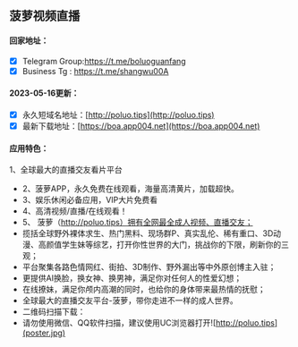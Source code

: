 ## 菠萝视频直播

#### 回家地址：
- [x] Telegram Group:https://t.me/boluoguanfang
- [x] Business Tg : https://t.me/shangwu00A
#### 2023-05-16更新：
- [x] 永久短域名地址：[http://poluo.tips](http://poluo.tips)
- [x] 最新下载地址：[https://boa.app004.net](https://boa.app004.net)
#### 应用特色：
1、全球最大的直播交友看片平台
- 2、菠萝APP，永久免费在线观看，海量高清黄片，加载超快。
- 3、娱乐休闲必备应用，VIP大片免费看
- 4、高清视频/直播/在线观看！
- 5、 菠萝（http://poluo.tips）拥有全网最全成人视频、直播交友； 
- 揽括全球野外裸体求生、热门黑料、现场群P、真实乱伦、稀有重口、3D动漫、高颜值学生妹等综艺，打开你性世界的大门，挑战你的下限，刷新你的三观； 
- 平台聚集各路色情网红、街拍、3D制作、野外漏出等中外原创博主入驻； 
- 更提供AI换脸，换女神、换男神，满足你对任何人的性爱幻想； 
- 在线撩妹，满足你颅内高潮的同时，也给你的身体带来最热情的抚慰； 
- 全球最大的直播交友平台-菠萝，带你走进不一样的成人世界。
- 二维码扫描下载：
- 请勿使用微信、QQ软件扫描，建议使用UC浏览器打开![http://poluo.tips](poster.jpg)
